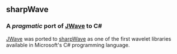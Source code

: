 ## sharpWave
### A _pragmatic_ port of [JWave](https://github.com/graetz23/JWave) to C#

[JWave](https://github.com/graetz23/JWave) was ported to [sharpWave](https://github.com/graetz23/sharpWave) as one of the first wavelet
libraries available in Microsoft's C# programming language.

